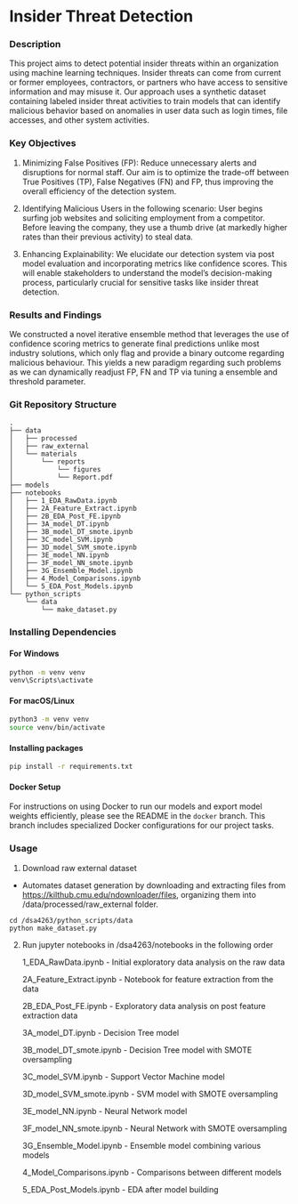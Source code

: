 # Insider Threat Detection 

### Description
This project aims to detect potential insider threats within an organization using machine learning techniques. Insider threats can come from current or former employees, contractors, or partners who have access to sensitive information and may misuse it. Our approach uses a synthetic dataset containing labeled insider threat activities to train models that can identify malicious behavior based on anomalies in user data such as login times, file accesses, and other system activities.

### Key Objectives
1. Minimizing False Positives (FP): Reduce unnecessary alerts and disruptions for normal staff.
Our aim is to optimize the trade-off between True Positives (TP), False Negatives (FN) and
FP, thus improving the overall efficiency of the detection system.

2. Identifying Malicious Users in the following scenario: User begins surfing job websites and
soliciting employment from a competitor. Before leaving the company, they use a thumb
drive (at markedly higher rates than their previous activity) to steal data. 

3. Enhancing Explainability: We elucidate our detection system via post model evaluation and
incorporating metrics like confidence scores. This will enable stakeholders to understand
the model’s decision-making process, particularly crucial for sensitive tasks like insider
threat detection.

### Results and Findings
We constructed a novel iterative ensemble method that leverages the use of confidence scoring metrics to generate final predictions unlike most industry solutions, which only flag and provide a binary outcome regarding malicious behaviour. This yields a new paradigm regarding such problems as we can dynamically readjust FP, FN and TP via tuning a ensemble and threshold parameter.

### Git Repository Structure
```
.
├── data
│   ├── processed
│   ├── raw_external
│   └── materials
│       └── reports
│           └── figures
│           └── Report.pdf
├── models
├── notebooks
│   ├── 1_EDA_RawData.ipynb
│   ├── 2A_Feature_Extract.ipynb
│   ├── 2B_EDA_Post_FE.ipynb
│   ├── 3A_model_DT.ipynb
│   ├── 3B_model_DT_smote.ipynb
│   ├── 3C_model_SVM.ipynb
│   ├── 3D_model_SVM_smote.ipynb
│   ├── 3E_model_NN.ipynb
│   ├── 3F_model_NN_smote.ipynb
│   ├── 3G_Ensemble_Model.ipynb
│   ├── 4_Model_Comparisons.ipynb
│   └── 5_EDA_Post_Models.ipynb
└── python_scripts
    └── data
        └── make_dataset.py
```

### Installing Dependencies

#### For Windows
```bash
python -m venv venv
venv\Scripts\activate
```

#### For macOS/Linux
```bash
python3 -m venv venv
source venv/bin/activate
```
#### Installing packages
```bash
pip install -r requirements.txt
```

#### Docker Setup

For instructions on using Docker to run our models and export model weights efficiently, please see the README in the `docker` branch. This branch includes specialized Docker configurations for our project tasks.

### Usage
1. Download raw external dataset 
- Automates dataset generation by downloading and extracting files from https://kilthub.cmu.edu/ndownloader/files, organizing them into /data/processed/raw_external folder.
```
cd /dsa4263/python_scripts/data 
python make_dataset.py
```
2. Run jupyter notebooks in /dsa4263/notebooks in the following order

    1_EDA_RawData.ipynb - Initial exploratory data analysis on the raw data
    
    2A_Feature_Extract.ipynb - Notebook for feature extraction from the data
    
    2B_EDA_Post_FE.ipynb - Exploratory data analysis on post feature extraction data
    
    3A_model_DT.ipynb - Decision Tree model
    
    3B_model_DT_smote.ipynb - Decision Tree model with SMOTE oversampling
    
    3C_model_SVM.ipynb - Support Vector Machine model
    
    3D_model_SVM_smote.ipynb - SVM model with SMOTE oversampling
    
    3E_model_NN.ipynb - Neural Network model
    
    3F_model_NN_smote.ipynb - Neural Network with SMOTE oversampling
    
    3G_Ensemble_Model.ipynb - Ensemble model combining various models
    
    4_Model_Comparisons.ipynb - Comparisons between different models 
    
    5_EDA_Post_Models.ipynb - EDA after model building

